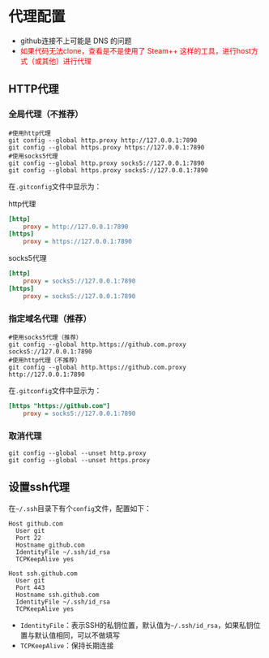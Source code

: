 # 代理配置

+ github连接不上可能是 DNS 的问题
+ <font color=red>如果代码无法clone，查看是不是使用了 Steam++ 这样的工具，进行host方式（或其他）进行代理</font>

## HTTP代理

### 全局代理（不推荐）

```shell
#使用http代理 
git config --global http.proxy http://127.0.0.1:7890
git config --global https.proxy https://127.0.0.1:7890
#使用socks5代理
git config --global http.proxy socks5://127.0.0.1:7890
git config --global https.proxy socks5://127.0.0.1:7890
```

在`.gitconfig`文件中显示为：

http代理

```ini
[http]
	proxy = http://127.0.0.1:7890
[https]
	proxy = https://127.0.0.1:7890
```

socks5代理

```ini
[http]
	proxy = socks5://127.0.0.1:7890
[https]
	proxy = socks5://127.0.0.1:7890
```

### 指定域名代理（推荐）

```shell
#使用socks5代理（推荐）
git config --global http.https://github.com.proxy socks5://127.0.0.1:7890
#使用http代理（不推荐）
git config --global http.https://github.com.proxy http://127.0.0.1:7890
```

在`.gitconfig`文件中显示为：

```ini
[https "https://github.com"]
	proxy = socks5://127.0.0.1:7890
```

### 取消代理

```shell
git config --global --unset http.proxy
git config --global --unset https.proxy
```

## 设置ssh代理

在`~/.ssh`目录下有个`config`文件，配置如下：

```
Host github.com
  User git
  Port 22
  Hostname github.com
  IdentityFile ~/.ssh/id_rsa
  TCPKeepAlive yes

Host ssh.github.com
  User git
  Port 443
  Hostname ssh.github.com
  IdentityFile ~/.ssh/id_rsa
  TCPKeepAlive yes
```

+ `IdentityFile`：表示SSH的私钥位置，默认值为`~/.ssh/id_rsa`，如果私钥位置与默认值相同，可以不做填写
+ `TCPKeepAlive`：保持长期连接